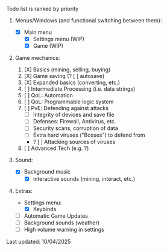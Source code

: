 Todo list is ranked by priority

1. Menus/Windows (and functional switching between them):
    - [X] Main menu
        - [X] Settings menu (WIP)
        - [X] Game (WIP)

2. Game mechanics:
    1. [X] Basics (mining, selling, buying)
    2. [X] Game saving (? [ ] autosave)
    3. [X] Expanded basics (converting, etc.)
    4. [ ] Intermediate Processing (i.e. data strings)
    5. [ ] QoL: Automation
    6. [ ] QoL: Programmable logic system
    7. [ ] PvE: Defending against attacks
        - [ ] Integrity of devices and save file
        - [ ] Defenses: Firewall, Antivirus, etc.
        - [ ] Security scans, corruption of data
        - [ ] Extra hard viruses ("Bosses") to defend from
        - ? [ ] Attacking sources of viruses
    8. [ ] Advanced Tech (e.g. ?)

3. Sound:
    - [X] Background music
        - [X] interactive sounds (mining, interact, etc.)

4. Extras:
    - Settings menu:
        - [X] Keybinds
    - [ ] Automatic Game Updates
    - [ ] Background sounds (weather)
    - [ ] High volume warning in settings

Last updated: 10/04/2025
